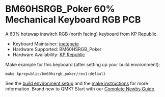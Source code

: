 # BM60HSRGB_Poker 60% Mechanical Keyboard RGB PCB

A 60% hotswap inswitch RGB (north facing) keyboard from KP Republic. 

* Keyboard Maintainer: [ipetepete](https://github.com/ipetepete)
* Hardware Supported: BM60HSRGB_Poker
* Hardware Availability: [KP Republic](https://kprepublic.com/products/bm60-rgb-poker-60-gh60-hot-swap-custom-mechanical-keyboard-pcb-program-qmk-underglow-type-c)

Make example for this keyboard (after setting up your build environment):

    make kprepublic/bm60hsrgb_poker/rev1:default

See the [build environment setup](https://docs.qmk.fm/#/getting_started_build_tools) and the [make instructions](https://docs.qmk.fm/#/getting_started_make_guide) for more information. Brand new to QMK? Start with our [Complete Newbs Guide](https://docs.qmk.fm/#/newbs).
